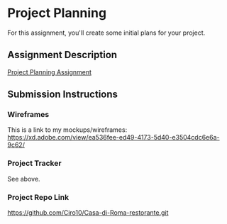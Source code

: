 # Project Planning
For this assignment, you'll create some initial plans for your project.

## Assignment Description
[Project Planning Assignment](https://education.launchcode.org/liftoff/assignments/planning/)

## Submission Instructions

### Wireframes

This is a link to my mockups/wireframes: https://xd.adobe.com/view/ea536fee-ed49-4173-5d40-e3504cdc6e6a-9c62/

### Project Tracker

See above.

### Project Repo Link

https://github.com/Ciro10/Casa-di-Roma-restorante.git
